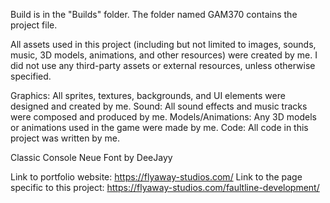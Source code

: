 Build is in the "Builds" folder. The folder named GAM370 contains the project file.

All assets used in this project (including but not limited to images, sounds, music, 3D models, animations, and other resources) were created by me. I did not use any third-party assets or external resources, unless otherwise specified.

Graphics: All sprites, textures, backgrounds, and UI elements were designed and created by me.
Sound: All sound effects and music tracks were composed and produced by me.
Models/Animations: Any 3D models or animations used in the game were made by me.
Code: All code in this project was written by me.

Classic Console Neue Font by DeeJayy

Link to portfolio website: https://flyaway-studios.com/
Link to the page specific to this project: https://flyaway-studios.com/faultline-development/
